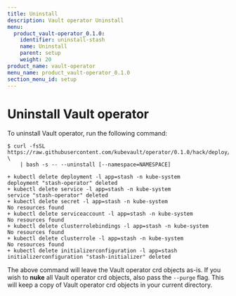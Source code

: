 ```yaml
---
title: Uninstall
description: Vault operator Uninstall
menu:
  product_vault-operator_0.1.0:
    identifier: uninstall-stash
    name: Uninstall
    parent: setup
    weight: 20
product_name: vault-operator
menu_name: product_vault-operator_0.1.0
section_menu_id: setup
---
```

# Uninstall Vault operator

To uninstall Vault operator, run the following command:

```console
$ curl -fsSL https://raw.githubusercontent.com/kubevault/operator/0.1.0/hack/deploy/stash.sh \
    | bash -s -- --uninstall [--namespace=NAMESPACE]

+ kubectl delete deployment -l app=stash -n kube-system
deployment "stash-operator" deleted
+ kubectl delete service -l app=stash -n kube-system
service "stash-operator" deleted
+ kubectl delete secret -l app=stash -n kube-system
No resources found
+ kubectl delete serviceaccount -l app=stash -n kube-system
No resources found
+ kubectl delete clusterrolebindings -l app=stash -n kube-system
No resources found
+ kubectl delete clusterrole -l app=stash -n kube-system
No resources found
+ kubectl delete initializerconfiguration -l app=stash
initializerconfiguration "stash-initializer" deleted
```

The above command will leave the Vault operator crd objects as-is. If you wish to **nuke** all Vault operator crd objects, also pass the `--purge` flag. This will keep a copy of Vault operator crd objects in your current directory.
